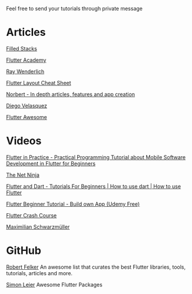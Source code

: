 Feel free to send your tutorials through private message

# Articles

[Filled Stacks](https://www.filledstacks.com/tutorials)

[Flutter Academy](https://flutter-academy.com/)

[Ray Wenderlich](https://www.raywenderlich.com/4529993-getting-started-with-flutter)

[Flutter Layout Cheat Sheet](https://medium.com/flutter-community/flutter-layout-cheat-sheet-5363348d037e)

[Norbert - In depth articles, features and app creation](https://medium.com/@norbertkozsir)

[Diego Velasquez](https://medium.com/@diegoveloper)

[Flutter Awesome](https://flutterawesome.com/)



# Videos

[Flutter in Practice - Practical Programming Tutorial about Mobile Software Development in Flutter for Beginners](https://www.youtube.com/playlist?list=PLhXZp00uXBk5TSY6YOdmpzp1yG3QbFvrN)

[The Net Ninja](https://www.youtube.com/watch?v=1ukSR1GRtMU&list=PL4cUxeGkcC9jLYyp2Aoh6hcWuxFDX6PBJ)

[Flutter and Dart - Tutorials For Beginners | How to use dart | How to use Flutter](https://www.youtube.com/playlist?list=PL1jQZZsAUXVByVWQQPmvyTk7i7ypH-UUU)

[Flutter Beginner Tutorial - Build own App (Udemy Free) ](https://www.udemy.com/course/free-flutter-beginner-tutorial-build-own-app/)

[Flutter Crash Course](https://fluttercrashcourse.com/courses/basics/lessons/materialapp-scaffold-appbar-text)

[Maximilian Schwarzmüller](https://www.youtube.com/watch?v=6ZCz6Ylqk3A)

# GitHub

[Robert Felker](https://github.com/Solido/awesome-flutter) An awesome list that curates the best Flutter libraries, tools, tutorials, articles and more.

[Simon Leier](https://github.com/leisim/awesome-flutter-packages) Awesome Flutter Packages



